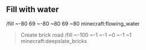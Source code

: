 ## Fill with water




/fill ~-80 69 ~-80 ~80 69 ~80 minecraft:flowing_water

> Create brick road
/fill ~-100 ~-1 ~-1 ~0 ~-1 ~1 minecraft:deepslate_bricks

